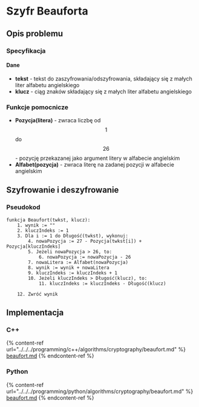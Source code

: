 # Szyfr Beauforta

## Opis problemu

### Specyfikacja

#### Dane

- **tekst** - tekst do zaszyfrowania/odszyfrowania, składający się z małych liter alfabetu angielskiego
- **klucz** - ciąg znaków składający się z małych liter alfabetu angielskiego

### Funkcje pomocnicze

- **Pozycja(litera)** - zwraca liczbę od $$1$$ do $$26$$ - pozycję przekazanej jako argument litery w alfabecie angielskim
- **Alfabet(pozycja)** - zwraca literę na zadanej pozycji w alfabecie angielskim

## Szyfrowanie i deszyfrowanie

### Pseudokod

```
funkcja Beaufort(twkst, klucz):
    1. wynik := ""
    2. kluczIndeks := 1
    3. Dla i := 1 do Długość(twkst), wykonuj:
        4. nowaPozycja := 27 - Pozycja(twkst[i]) + Pozycja[kluczIndeks]
        5. Jeżeli nowaPozycja > 26, to:
            6. nowaPozycja := nowaPozycja - 26
        7. nowaLitera := Alfabet(nowaPozycja)
        8. wynik := wynik + nowaLitera
        9. kluczIndeks := kluczIndeks + 1
        10. Jeżeli kluczIndeks > Długość(klucz), to:
            11. kluczIndeks := kluczIndeks - Długość(klucz)

    12. Zwróć wynik 
```

## Implementacja

### C++

{% content-ref url="../../../programming/c++/algorithms/cryptography/beaufort.md" %}
[beaufort.md](../../../programming/c++/algorithms/cryptography/beaufort.md)
{% endcontent-ref %}

### Python

{% content-ref url="../../../programming/python/algorithms/cryptography/beaufort.md" %}
[beaufort.md](../../../programming/python/algorithms/cryptography/beaufort.md)
{% endcontent-ref %}
